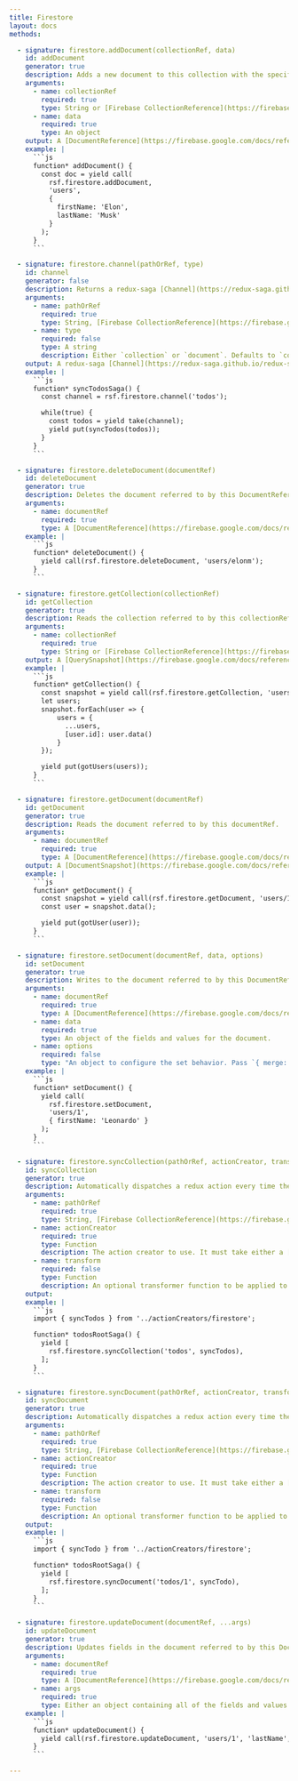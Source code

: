 ```yaml
---
title: Firestore
layout: docs
methods:

  - signature: firestore.addDocument(collectionRef, data)
    id: addDocument
    generator: true
    description: Adds a new document to this collection with the specified data, assigning it a document ID automatically.
    arguments:
      - name: collectionRef
        required: true
        type: String or [Firebase CollectionReference](https://firebase.google.com/docs/reference/js/firebase.firestore.CollectionReference)
      - name: data
        required: true
        type: An object
    output: A [DocumentReference](https://firebase.google.com/docs/reference/js/firebase.firestore.DocumentReference)
    example: |
      ```js
      function* addDocument() {
        const doc = yield call(
          rsf.firestore.addDocument,
          'users',
          {
            firstName: 'Elon',
            lastName: 'Musk'
          }
        );
      }
      ```

  - signature: firestore.channel(pathOrRef, type)
    id: channel
    generator: false
    description: Returns a redux-saga [Channel](https://redux-saga.github.io/redux-saga/docs/advanced/Channels.html) which emits every time the data at `pathOrRef` in firestore changes.
    arguments:
      - name: pathOrRef
        required: true
        type: String, [Firebase CollectionReference](https://firebase.google.com/docs/reference/js/firebase.firestore.CollectionReference), [Firebase DocumentReference](https://firebase.google.com/docs/reference/js/firebase.firestore.DocumentReference) or a slash-separated path to a document or a collection (string).
      - name: type
        required: false
        type: A string
        description: Either `collection` or `document`. Defaults to `collection`.
    output: A redux-saga [Channel](https://redux-saga.github.io/redux-saga/docs/advanced/Channels.html) which emits every time the data at `pathOrRef` in firestore changes.
    example: |
      ```js
      function* syncTodosSaga() {
        const channel = rsf.firestore.channel('todos');

        while(true) {
          const todos = yield take(channel);
          yield put(syncTodos(todos));
        }
      }
      ```

  - signature: firestore.deleteDocument(documentRef)
    id: deleteDocument
    generator: true
    description: Deletes the document referred to by this DocumentReference.
    arguments:
      - name: documentRef
        required: true
        type: A [DocumentReference](https://firebase.google.com/docs/reference/js/firebase.firestore.DocumentReference) or a slash-separated path to a document (string).
    example: |
      ```js
      function* deleteDocument() {
        yield call(rsf.firestore.deleteDocument, 'users/elonm');
      }
      ```

  - signature: firestore.getCollection(collectionRef)
    id: getCollection
    generator: true
    description: Reads the collection referred to by this collectionRef.
    arguments:
      - name: collectionRef
        required: true
        type: String or [Firebase CollectionReference](https://firebase.google.com/docs/reference/js/firebase.firestore.CollectionReference)
    output: A [QuerySnapshot](https://firebase.google.com/docs/reference/js/firebase.firestore.QuerySnapshot)
    example: |
      ```js
      function* getCollection() {
        const snapshot = yield call(rsf.firestore.getCollection, 'users');
        let users;
        snapshot.forEach(user => {
            users = {
              ...users,
              [user.id]: user.data()
            }
        });

        yield put(gotUsers(users));
      }
      ```

  - signature: firestore.getDocument(documentRef)
    id: getDocument
    generator: true
    description: Reads the document referred to by this documentRef.
    arguments:
      - name: documentRef
        required: true
        type: A [DocumentReference](https://firebase.google.com/docs/reference/js/firebase.firestore.DocumentReference) or a slash-separated path to a document (string).
    output: A [DocumentSnapshot](https://firebase.google.com/docs/reference/js/firebase.firestore.DocumentSnapshot)
    example: |
      ```js
      function* getDocument() {
        const snapshot = yield call(rsf.firestore.getDocument, 'users/1');
        const user = snapshot.data();

        yield put(gotUser(user));
      }
      ```

  - signature: firestore.setDocument(documentRef, data, options)
    id: setDocument
    generator: true
    description: Writes to the document referred to by this DocumentReference. If the document does not exist yet, it will be created. If you pass options, the provided data can be merged into the existing document.
    arguments:
      - name: documentRef
        required: true
        type: A [DocumentReference](https://firebase.google.com/docs/reference/js/firebase.firestore.DocumentReference) or a slash-separated path to a document (string).
      - name: data
        required: true
        type: An object of the fields and values for the document.
      - name: options
        required: false
        type: "An object to configure the set behavior. Pass `{ merge: true }` to only replace the values specified in the data argument. Fields omitted will remain untouched."
    example: |
      ```js
      function* setDocument() {
        yield call(
          rsf.firestore.setDocument,
          'users/1',
          { firstName: 'Leonardo' }
        );
      }
      ```

  - signature: firestore.syncCollection(pathOrRef, actionCreator, transform)
    id: syncCollection
    generator: true
    description: Automatically dispatches a redux action every time the collection at `pathOrRef` changes.
    arguments:
      - name: pathOrRef
        required: true
        type: String, [Firebase CollectionReference](https://firebase.google.com/docs/reference/js/firebase.firestore.CollectionReference), [Firebase DocumentReference](https://firebase.google.com/docs/reference/js/firebase.firestore.DocumentReference) or a slash-separated path to a document or a collection (string).
      - name: actionCreator
        required: true
        type: Function
        description: The action creator to use. It must take either a [DocumentSnapshot](https://firebase.google.com/docs/reference/js/firebase.firestore.DocumentSnapshot) or a [QuerySnapshot](https://firebase.google.com/docs/reference/js/firebase.firestore.QuerySnapshot) as argument.
      - name: transform
        required: false
        type: Function
        description: An optional transformer function to be applied to the value before it's passed to the action creator. Default to the identity function (`x => x`).
    output:
    example: |
      ```js
      import { syncTodos } from '../actionCreators/firestore';

      function* todosRootSaga() {
        yield [
          rsf.firestore.syncCollection('todos', syncTodos),
        ];
      }
      ```

  - signature: firestore.syncDocument(pathOrRef, actionCreator, transform)
    id: syncDocument
    generator: true
    description: Automatically dispatches a redux action every time the document at `pathOrRef` changes.
    arguments:
      - name: pathOrRef
        required: true
        type: String, [Firebase CollectionReference](https://firebase.google.com/docs/reference/js/firebase.firestore.CollectionReference), [Firebase DocumentReference](https://firebase.google.com/docs/reference/js/firebase.firestore.DocumentReference) or a slash-separated path to a document or a collection (string).
      - name: actionCreator
        required: true
        type: Function
        description: The action creator to use. It must take either a [DocumentSnapshot](https://firebase.google.com/docs/reference/js/firebase.firestore.DocumentSnapshot) or a [QuerySnapshot](https://firebase.google.com/docs/reference/js/firebase.firestore.QuerySnapshot) as argument.
      - name: transform
        required: false
        type: Function
        description: An optional transformer function to be applied to the value before it's passed to the action creator. Default to the identity function (`x => x`).
    output:
    example: |
      ```js
      import { syncTodo } from '../actionCreators/firestore';

      function* todosRootSaga() {
        yield [
          rsf.firestore.syncDocument('todos/1', syncTodo),
        ];
      }
      ```

  - signature: firestore.updateDocument(documentRef, ...args)
    id: updateDocument
    generator: true
    description: Updates fields in the document referred to by this DocumentReference. The update will fail if applied to a document that does not exist.
    arguments:
      - name: documentRef
        required: true
        type: A [DocumentReference](https://firebase.google.com/docs/reference/js/firebase.firestore.DocumentReference) or a slash-separated path to a document (string).
      - name: args
        required: true
        type: Either an object containing all of the fields and values to update, or a series of arguments alternating between fields (as string or firebase.firestore.FieldPath objects) and values.
    example: |
      ```js
      function* updateDocument() {
        yield call(rsf.firestore.updateDocument, 'users/1', 'lastName', 'Da Vinci');
      }
      ```

---
```

